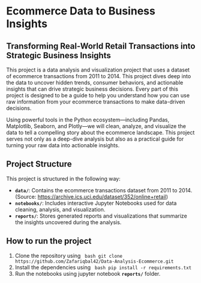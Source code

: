 # Ecommerce Data to Business Insights

## Transforming Real-World Retail Transactions into Strategic Business Insights

This project is a data analysis and visualization project that uses a dataset of ecommerce transactions from 2011 to 2014. This project dives deep into the data to uncover hidden trends, consumer behaviors, and actionable insights that can drive strategic business decisions. Every part of this project is designed to be a guide to help you understand how you can use raw information from your ecommerce transactions to make data-driven decisions. 

Using powerful tools in the Python ecosystem—including Pandas, Matplotlib, Seaborn, and Plotly—we will clean, analyze, and visualize the data to tell a compelling story about the ecommerce landscape. This project serves not only as a deep-dive analysis but also as a practical guide for turning your raw data into actionable insights.

## Project Structure

This project is structured in the following way:

- **`data/`**: Contains the ecommerce transactions dataset from 2011 to 2014. (Source: https://archive.ics.uci.edu/dataset/352/online+retail)
- **`notebooks/`**: Includes interactive Jupyter Notebooks used for data cleaning, analysis, and visualization.
- **`reports/`**: Stores generated reports and visualizations that summarize the insights uncovered during the analysis.

## How to run the project

1. Clone the repository using ``` bash git clone https://github.com/Zafariqbal42/Data-Analysis-Ecommerce.git```
2. Install the dependencies using ``` bash pip install -r requirements.txt```
3. Run the notebooks using jupyter notebook **`reports/`** folder.
